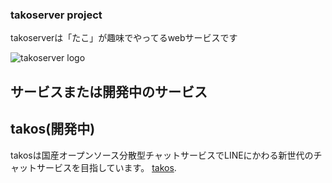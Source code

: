 ### takoserver project

takoserverは「たこ」が趣味でやってるwebサービスです

![takoserver logo](https://dev.takoserver.com/logo-mine.jpg)
## サービスまたは開発中のサービス
## takos(開発中)
takosは国産オープンソース分散型チャットサービスでLINEにかわる新世代のチャットサービスを目指しています。
[takos](https://github.com/takoserver/takos).